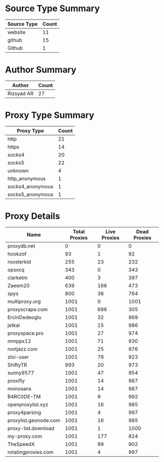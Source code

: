 # Source Type Summary

| Source Type | Count |
|-------------|-------|
| website | 11 |
| github | 15 |
| Github | 1 |


# Author Summary

| Author | Count |
|--------|-------|
| Rizsyad AR | 27 |


# Proxy Type Summary

| Proxy Type | Count |
|------------|-------|
| http | 21 |
| https | 14 |
| socks4 | 20 |
| socks5 | 22 |
| unknown | 4 |
| http_anonymous | 1 |
| socks4_anonymous | 1 |
| socks5_anonymous | 1 |


# Proxy Details

| Name | Total Proxies | Live Proxies | Dead Proxies |
|------|---------------|--------------|---------------|
| proxydb.net | 0 | 0 | 0 |
| hookzof | 93 | 1 | 92 |
| roosterkid | 255 | 23 | 232 |
| opsxcq | 343 | 0 | 343 |
| clarketm | 400 | 3 | 397 |
| Zaeem20 | 639 | 166 | 473 |
| spys | 800 | 36 | 764 |
| multiproxy.org | 1001 | 0 | 1001 |
| proxyscrape.com | 1001 | 696 | 305 |
| ErcinDedeoglu | 1001 | 32 | 969 |
| jetkai | 1001 | 15 | 986 |
| proxyspace.pro | 1001 | 27 | 974 |
| mmppx12 | 1001 | 71 | 930 |
| rootjazz.com | 1001 | 25 | 976 |
| zloi-user | 1001 | 78 | 923 |
| ShiftyTR | 993 | 20 | 973 |
| sunny9577 | 1001 | 47 | 954 |
| proxifly | 1001 | 14 | 987 |
| monosans | 1001 | 14 | 987 |
| B4RC0DE-TM | 1001 | 9 | 992 |
| openproxylist.xyz | 1001 | 16 | 985 |
| proxy4parsing | 1001 | 4 | 997 |
| proxylist.geonode.com | 1001 | 16 | 985 |
| proxy-list.download | 1001 | 1 | 1000 |
| my-proxy.com | 1001 | 177 | 824 |
| TheSpeedX | 1001 | 99 | 902 |
| rotatingproxies.com | 1001 | 4 | 997 |
